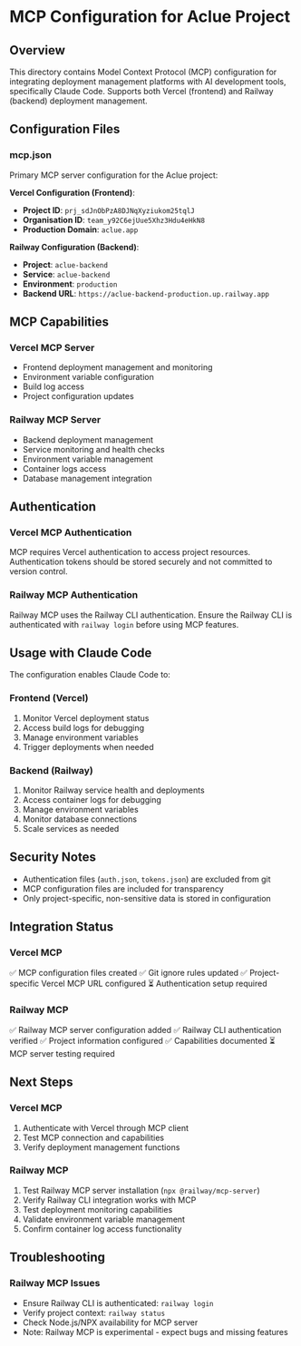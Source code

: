 # MCP Configuration for Aclue Project

## Overview
This directory contains Model Context Protocol (MCP) configuration for integrating deployment management platforms with AI development tools, specifically Claude Code. Supports both Vercel (frontend) and Railway (backend) deployment management.

## Configuration Files

### mcp.json
Primary MCP server configuration for the Aclue project:

**Vercel Configuration (Frontend)**:
- **Project ID**: `prj_sdJnObPzA8DJNqXyziukom25tqlJ`
- **Organisation ID**: `team_y92C6ejUue5Xhz3Hdu4eHkN8`
- **Production Domain**: `aclue.app`

**Railway Configuration (Backend)**:
- **Project**: `aclue-backend`
- **Service**: `aclue-backend`
- **Environment**: `production`
- **Backend URL**: `https://aclue-backend-production.up.railway.app`

## MCP Capabilities

### Vercel MCP Server
- Frontend deployment management and monitoring
- Environment variable configuration
- Build log access
- Project configuration updates

### Railway MCP Server
- Backend deployment management
- Service monitoring and health checks
- Environment variable management
- Container logs access
- Database management integration

## Authentication

### Vercel MCP Authentication
MCP requires Vercel authentication to access project resources. Authentication tokens should be stored securely and not committed to version control.

### Railway MCP Authentication
Railway MCP uses the Railway CLI authentication. Ensure the Railway CLI is authenticated with `railway login` before using MCP features.

## Usage with Claude Code
The configuration enables Claude Code to:

### Frontend (Vercel)
1. Monitor Vercel deployment status
2. Access build logs for debugging
3. Manage environment variables
4. Trigger deployments when needed

### Backend (Railway)
1. Monitor Railway service health and deployments
2. Access container logs for debugging
3. Manage environment variables
4. Monitor database connections
5. Scale services as needed

## Security Notes
- Authentication files (`auth.json`, `tokens.json`) are excluded from git
- MCP configuration files are included for transparency
- Only project-specific, non-sensitive data is stored in configuration

## Integration Status

### Vercel MCP
✅ MCP configuration files created
✅ Git ignore rules updated
✅ Project-specific Vercel MCP URL configured
⏳ Authentication setup required

### Railway MCP
✅ Railway MCP server configuration added
✅ Railway CLI authentication verified
✅ Project information configured
✅ Capabilities documented
⏳ MCP server testing required

## Next Steps

### Vercel MCP
1. Authenticate with Vercel through MCP client
2. Test MCP connection and capabilities
3. Verify deployment management functions

### Railway MCP
1. Test Railway MCP server installation (`npx @railway/mcp-server`)
2. Verify Railway CLI integration works with MCP
3. Test deployment monitoring capabilities
4. Validate environment variable management
5. Confirm container log access functionality

## Troubleshooting

### Railway MCP Issues
- Ensure Railway CLI is authenticated: `railway login`
- Verify project context: `railway status`
- Check Node.js/NPX availability for MCP server
- Note: Railway MCP is experimental - expect bugs and missing features